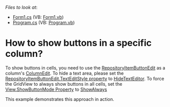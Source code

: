 <!-- default file list -->
*Files to look at*:

* [Form1.cs](./CS/Form1.cs) (VB: [Form1.vb](./VB/Form1.vb))
* [Program.cs](./CS/Program.cs) (VB: [Program.vb](./VB/Program.vb))
<!-- default file list end -->
# How to show buttons in a specific column?


<p>To show buttons in cells, you need to use the <a href="http://documentation.devexpress.com/#WindowsForms/clsDevExpressXtraEditorsRepositoryRepositoryItemButtonEdittopic">RepositoryItemButtonEdit</a> as a column's <a href="http://documentation.devexpress.com/#WindowsForms/DevExpressXtraGridColumnsGridColumn_ColumnEdittopic">ColumnEdit</a>. To hide a text area, please set the <a href="http://documentation.devexpress.com/#WindowsForms/DevExpressXtraEditorsRepositoryRepositoryItemButtonEdit_TextEditStyletopic">RepositoryItemButtonEdit.TextEditStyle property</a> to <a href="http://documentation.devexpress.com/#WindowsForms/DevExpressXtraEditorsControlsTextEditStylesEnumtopic">HideTextEditor</a>. To force the GridView to always show buttons in all cells, set the <a href="http://documentation.devexpress.com/#WindowsForms/DevExpressXtraGridViewsBaseColumnView_ShowButtonModetopic">View.ShowButtonMode Property</a> to <a href="http://documentation.devexpress.com/#WindowsForms/DevExpressXtraGridViewsBaseShowButtonModeEnumEnumtopic">ShowAlways</a></p><p>This example demonstrates this approach in action.</p>

<br/>


